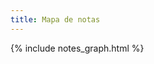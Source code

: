 ```yaml
---
title: Mapa de notas
---
```


{% include notes_graph.html %}

<style>
  .wrapper {
    max-width: 46em;
  }
</style>